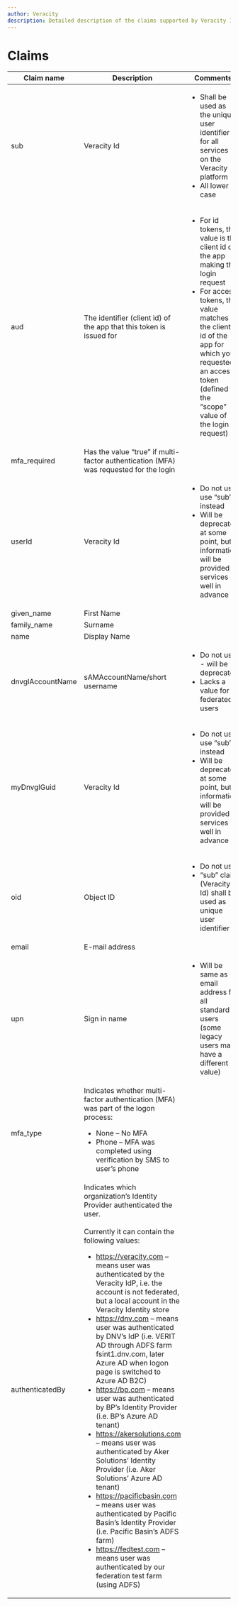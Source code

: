 ```yaml
---
author: Veracity
description: Detailed description of the claims supported by Veracity IDP
---
```


# Claims
Claim name | Description | Comments
--- | --- | ---
sub | Veracity Id | <ul><li>Shall be used as the unique user identifier for all services on the Veracity platform</li><li>All lower case</li></ul>
aud | The identifier (client id) of the app that this token is issued for | <ul><li>For id tokens, the value is the client id of the app making the login request</li><li>For access tokens, the value matches the client id of the app for which you requested an access token (defined in the “scope” value of the login request)</li></ul>
mfa_required | Has the value “true” if multi-factor authentication (MFA) was requested for the login |
userId | Veracity Id | <ul><li>Do not use, use “sub” instead</li><li>Will be deprecated at some point, but information will be provided to services well in advance</li></ul>
given_name | First Name |
family_name | Surname |
name | Display Name |
dnvglAccountName | sAMAccountName/short username | <ul><li>Do not use -  will be deprecated</li><li>Lacks a value for federated users</li></ul>
myDnvglGuid | Veracity Id | <ul><li>Do not use, use “sub” instead</li><li>Will be deprecated at some point, but information will be provided to services well in advance</li></ul>
oid | Object ID | <ul><li>Do not use</li><li>“sub” claim (Veracity Id) shall be used as unique user identifier</li></ul>
email | E-mail address |
upn | Sign in name | <ul><li>Will be same as email address for all standard users (some legacy users may have a different value)</li></ul>
mfa_type | <div>Indicates whether multi-factor authentication (MFA) was part of the logon process:<ul><li>None – No MFA</li><li>Phone – MFA was completed using verification by SMS to user’s phone</li></ul></div> |
authenticatedBy | <div>Indicates which organization’s Identity Provider authenticated the user.<br/><br/>Currently it can contain the following values: <br/><ul><li>https://veracity.com – means user was authenticated by the Veracity IdP, i.e. the account is not federated, but a local account in the Veracity Identity store</li><li>https://dnv.com – means user was authenticated by DNV’s IdP (i.e. VERIT AD through ADFS farm fsint1.dnv.com, later Azure AD when logon page is switched to Azure AD B2C)</li><li>https://bp.com – means user was authenticated by BP’s Identity Provider (i.e. BP’s Azure AD tenant)</li><li>https://akersolutions.com – means user was authenticated by Aker Solutions’ Identity Provider (i.e. Aker Solutions’ Azure AD tenant)</li><li>https://pacificbasin.com – means user was authenticated by Pacific Basin’s Identity Provider (i.e. Pacific Basin’s ADFS farm)</li><li>https://fedtest.com – means user was authenticated by our federation test farm (using ADFS) </li></ul></div> |